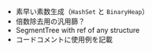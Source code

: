 * 素早い素数生成（`HashSet` と `BinaryHeap`）
* 倍数除去用の汎用篩？
* SegmentTree with ref of any structure
* コードコメントに使用例を記載
